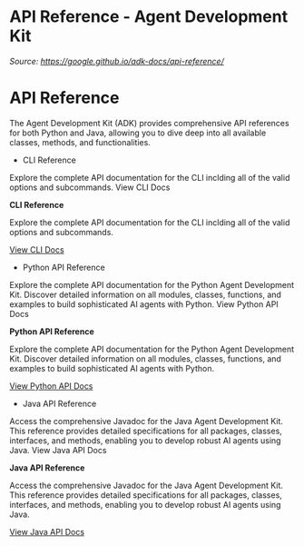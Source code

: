 # API Reference - Agent Development Kit

*Source: https://google.github.io/adk-docs/api-reference/*

# API Reference

The Agent Development Kit (ADK) provides comprehensive API references for both Python and Java, allowing you to dive deep into all available classes, methods, and functionalities.

- CLI Reference

Explore the complete API documentation for the CLI inclding all of the 
valid options and subcommands. 
 View CLI Docs

**CLI Reference**

Explore the complete API documentation for the CLI inclding all of the 
valid options and subcommands.

[ View CLI Docs](cli/)

- Python API Reference

Explore the complete API documentation for the Python Agent Development Kit. Discover detailed information on all modules, classes, functions, and examples to build sophisticated AI agents with Python.
 View Python API Docs

**Python API Reference**

Explore the complete API documentation for the Python Agent Development Kit. Discover detailed information on all modules, classes, functions, and examples to build sophisticated AI agents with Python.

[ View Python API Docs](python/)

- Java API Reference

Access the comprehensive Javadoc for the Java Agent Development Kit. This reference provides detailed specifications for all packages, classes, interfaces, and methods, enabling you to develop robust AI agents using Java.
 View Java API Docs

**Java API Reference**

Access the comprehensive Javadoc for the Java Agent Development Kit. This reference provides detailed specifications for all packages, classes, interfaces, and methods, enabling you to develop robust AI agents using Java.

[ View Java API Docs](java/)